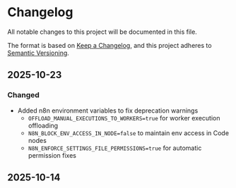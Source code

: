 # Changelog

All notable changes to this project will be documented in this file.

The format is based on [Keep a Changelog](https://keepachangelog.com/en/1.0.0/),
and this project adheres to [Semantic Versioning](https://semver.org/spec/v2.0.0.html).

## 2025-10-23

### Changed
- Added n8n environment variables to fix deprecation warnings
  - `OFFLOAD_MANUAL_EXECUTIONS_TO_WORKERS=true` for worker execution offloading
  - `N8N_BLOCK_ENV_ACCESS_IN_NODE=false` to maintain env access in Code nodes
  - `N8N_ENFORCE_SETTINGS_FILE_PERMISSIONS=true` for automatic permission fixes

## 2025-10-14
